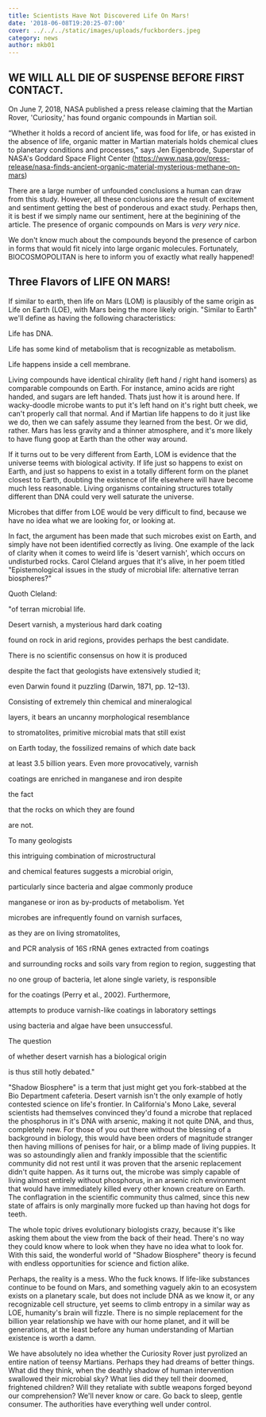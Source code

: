 ```yaml
---
title: Scientists Have Not Discovered Life On Mars!
date: '2018-06-08T19:20:25-07:00'
cover: ../../../static/images/uploads/fuckborders.jpeg
category: news
author: mkb01
---
```

## WE WILL ALL DIE OF SUSPENSE BEFORE FIRST CONTACT.

On June 7, 2018, NASA published a press release claiming that the Martian Rover, 'Curiosity,' has found organic  compounds in Martian soil.

“Whether it holds a record of ancient life, was food for life, or has existed in the absence of life, organic matter in Martian materials holds chemical clues to planetary conditions and processes,” says Jen Eigenbrode, Superstar of NASA's Goddard Space Flight Center (https://www.nasa.gov/press-release/nasa-finds-ancient-organic-material-mysterious-methane-on-mars)

There are a large number of unfounded conclusions a human can draw from this study. However, all these conclusions are the result of excitement and sentiment getting the best of ponderous and exact study. Perhaps then, it is best if we simply name our sentiment, here at the beginining of the article. The presence of organic compounds on Mars is <i>very very nice</i>.

We don't know much about the compounds beyond the presence of carbon in forms that would fit nicely into large organic molecules. Fortunately, BIOCOSMOPOLITAN is here to inform you of exactly what really happened!

## Three Flavors of LIFE ON MARS!

If similar to earth, then life on Mars (LOM) is plausibly of the same origin as Life on Earth (LOE), with Mars being the more likely origin. "Similar to Earth" we'll define as having the following characteristics:


Life has DNA.



Life has some kind of metabolism that is recognizable as metabolism.



Life happens inside a cell membrane.



Living compounds have identical chirality (left hand / right hand isomers) as comparable compounds on Earth. For instance, amino acids are right handed, and sugars are left handed. Thats just how it is around here. If wacky-doodle microbe wants to put it's left hand on it's right butt cheek, we can't properly call that normal. And if Martian life happens to do it just like we do, then we can safely assume they learned from the best. Or we did, rather. Mars has less gravity and a thinner atmosphere, and it's more likely to have flung goop at Earth than the other way around.


If it turns out to be very different from Earth, LOM is evidence that the universe teems with biological activity. If life just so happens to exist on Earth, and just so happens to exist in a totally different form on the planet closest to Earth, doubting the existence of life elsewhere will have become much less reasonable. Living organisms containing structures totally different than DNA could very well saturate the universe.

Microbes that differ from LOE would be very difficult to find, because we have no idea what we are looking for, or looking at.

In fact, the argument has been made that such microbes exist on Earth, and simply have not been identified correctly as living. One example of the lack of clarity when it comes to weird life is 'desert varnish', which occurs on undisturbed rocks. Carol Cleland argues that it's alive, in her poem titled "Epistemological issues in the study of microbial life: alternative terran biospheres?"

Quoth Cleland:

"of terran microbial life.

Desert varnish, a mysterious hard dark coating

found on rock in arid regions, provides perhaps the best candidate.

There is no scientific consensus on how it is produced

despite the fact that geologists have extensively studied it;

even Darwin found it puzzling (Darwin, 1871, pp. 12–13).

Consisting of extremely thin chemical and mineralogical

layers, it bears an uncanny morphological resemblance

to stromatolites, primitive microbial mats that still exist

on Earth today, the fossilized remains of which date back

at least 3.5 billion years. Even more provocatively, varnish

coatings are enriched in manganese and iron despite

the fact

that the rocks on which they are found

are not.

To many geologists

this intriguing combination of microstructural

and chemical features suggests a microbial origin,

particularly since bacteria and algae commonly produce

manganese or iron as by-products of metabolism. Yet

microbes are infrequently found on varnish surfaces,

as they are on living stromatolites,

and PCR analysis of 16S rRNA genes extracted from coatings

and surrounding rocks and soils vary from region to region, suggesting that

no one group of bacteria, let alone single variety, is responsible

for the coatings (Perry et al., 2002). Furthermore,

attempts to produce varnish-like coatings in laboratory settings

using bacteria and algae have been unsuccessful.

The question

of whether desert varnish has a biological origin

is thus still hotly debated."

"Shadow Biosphere" is a term that just might get you fork-stabbed at the Bio Department cafeteria. Desert varnish isn't the only example of hotly contested science on life's frontier. In California's Mono Lake, several scientists had themselves convinced they'd found a microbe that replaced the phosphorus in it's DNA with arsenic, making it not quite DNA, and thus, completely new. For those of you out there without the blessing of a background in biology, this would have been orders of magnitude stranger then having millions of penises for hair, or a blimp made of living puppies. It was so astoundingly alien and frankly impossible that the scientific community did not rest until it was proven that the arsenic replacement didn't quite happen. As it turns out, the microbe was simply capable of living almost entirely without phosphorus, in an arsenic rich environment that would have immediately killed every other known creature on Earth. The conflagration in the scientific community thus calmed, since this new state of affairs is only marginally more fucked up than having hot dogs for teeth.

The whole topic drives evolutionary biologists crazy, because it's like asking them about the view from the back of their head. There's no way they could know where to look when they have no idea what to look for. With this said, the wonderful world of "Shadow Biosphere" theory is fecund with endless opportunities for science and fiction alike.

Perhaps, the reality is a mess. Who the fuck knows. If life-like substances continue to be found on Mars, and something vaguely akin to an ecosystem exists on a planetary scale, but does not include DNA as we know it, or any recognizable cell structure, yet seems to climb entropy in a similar way as LOE, humanity's brain will fizzle. There is no simple replacement for the billion year relationship we have with our home planet, and it will be generations, at the least before any human understanding of Martian existence is worth a damn.

We have absolutely no idea whether the Curiosity Rover just pyrolized an entire nation of teensy Martians. Perhaps they had dreams of better things. What did they think, when the deathly shadow of human intervention swallowed their microbial sky? What lies did they tell their doomed, frightened children? Will they retaliate with subtle weapons forged beyond our comprehension? We'll never know or care. Go back to sleep, gentle consumer. The authorities have everything well under control.
